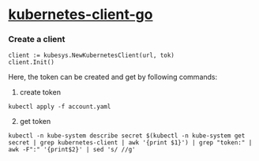 # [kubernetes-client-go](https://github.com/kubesys/kubernetes-client-go)

### Create a client

```
client := kubesys.NewKubernetesClient(url, tok)
client.Init()
```

Here, the token can be created and get by following commands:

1. create token
```
kubectl apply -f account.yaml
```

2. get token
```
kubectl -n kube-system describe secret $(kubectl -n kube-system get secret | grep kubernetes-client | awk '{print $1}') | grep "token:" | awk -F":" '{print$2}' | sed 's/ //g'
```